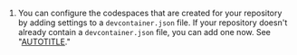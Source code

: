 1. You can configure the codespaces that are created for your repository by adding settings to a `devcontainer.json` file. If your repository doesn't already contain a `devcontainer.json` file, you can add one now. See "[AUTOTITLE](/codespaces/setting-up-your-project-for-codespaces/adding-a-dev-container-configuration)."
